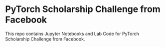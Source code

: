 # PyTorch Scholarship Challenge from Facebook

This repo contains Jupyter Notebooks and Lab Code for PyTorch Scholarship Challenge from Facebook.
